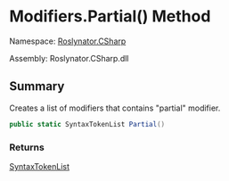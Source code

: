 # Modifiers\.Partial\(\) Method

Namespace: [Roslynator.CSharp](../../README.md)

Assembly: Roslynator\.CSharp\.dll

## Summary

Creates a list of modifiers that contains "partial" modifier\.

```csharp
public static SyntaxTokenList Partial()
```

### Returns

[SyntaxTokenList](https://docs.microsoft.com/en-us/dotnet/api/microsoft.codeanalysis.syntaxtokenlist)

